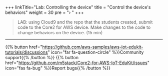 +++
linkTitle="Lab: Controlling the device"
title = "Control the device's behaviors"
weight = 30
pre = "› "
+++


> LAB: using Cloud9 and the repo that the students created, submit code to the Core2 for AWS device. Make changes to the code to change behaviors on the device. (15 min)



---
{{% button href="https://github.com/aws-samples/aws-iot-edukit-tutorials/discussions" icon="far fa-question-circle" %}}Community support{{% /button %}} {{% button href="https://github.com/m5stack/Core2-for-AWS-IoT-EduKit/issues" icon="fas fa-bug" %}}Report bugs{{% /button %}}